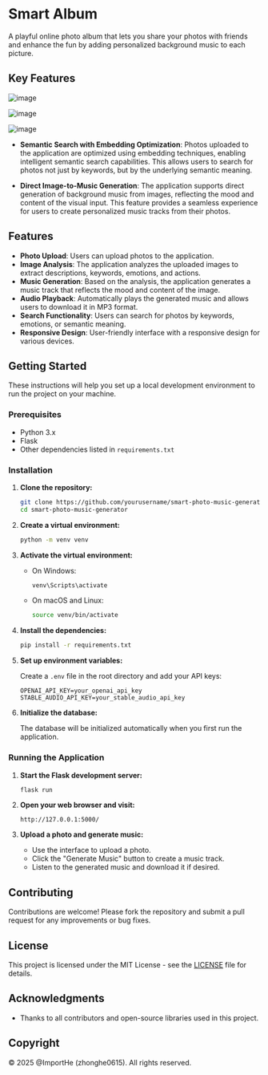 # Smart Album

A playful online photo album that lets you share your photos with friends and enhance the fun by adding personalized background music to each picture.

## Key Features
![image](https://github.com/user-attachments/assets/edc6b4ec-bdbb-4ac2-8fc9-47463b4acfab)

![image](https://github.com/user-attachments/assets/7cd6ac0e-a27f-4db5-b7f8-9421dde999b1)

![image](https://github.com/user-attachments/assets/cbc14243-d894-44ec-8ab8-4917dffdf3a7)


- **Semantic Search with Embedding Optimization**: Photos uploaded to the application are optimized using embedding techniques, enabling intelligent semantic search capabilities. This allows users to search for photos not just by keywords, but by the underlying semantic meaning.
  
- **Direct Image-to-Music Generation**: The application supports direct generation of background music from images, reflecting the mood and content of the visual input. This feature provides a seamless experience for users to create personalized music tracks from their photos.

## Features

- **Photo Upload**: Users can upload photos to the application.
- **Image Analysis**: The application analyzes the uploaded images to extract descriptions, keywords, emotions, and actions.
- **Music Generation**: Based on the analysis, the application generates a music track that reflects the mood and content of the image.
- **Audio Playback**: Automatically plays the generated music and allows users to download it in MP3 format.
- **Search Functionality**: Users can search for photos by keywords, emotions, or semantic meaning.
- **Responsive Design**: User-friendly interface with a responsive design for various devices.

## Getting Started

These instructions will help you set up a local development environment to run the project on your machine.

### Prerequisites

- Python 3.x
- Flask
- Other dependencies listed in `requirements.txt`

### Installation

1. **Clone the repository:**

   ```bash
   git clone https://github.com/yourusername/smart-photo-music-generator.git
   cd smart-photo-music-generator
   ```

2. **Create a virtual environment:**

   ```bash
   python -m venv venv
   ```

3. **Activate the virtual environment:**

   - On Windows:

     ```bash
     venv\Scripts\activate
     ```

   - On macOS and Linux:

     ```bash
     source venv/bin/activate
     ```

4. **Install the dependencies:**

   ```bash
   pip install -r requirements.txt
   ```

5. **Set up environment variables:**

   Create a `.env` file in the root directory and add your API keys:

   ```plaintext
   OPENAI_API_KEY=your_openai_api_key
   STABLE_AUDIO_API_KEY=your_stable_audio_api_key
   ```

6. **Initialize the database:**

   The database will be initialized automatically when you first run the application.

### Running the Application

1. **Start the Flask development server:**

   ```bash
   flask run
   ```

2. **Open your web browser and visit:**

   ```
   http://127.0.0.1:5000/
   ```

3. **Upload a photo and generate music:**

   - Use the interface to upload a photo.
   - Click the "Generate Music" button to create a music track.
   - Listen to the generated music and download it if desired.

## Contributing

Contributions are welcome! Please fork the repository and submit a pull request for any improvements or bug fixes.

## License

This project is licensed under the MIT License - see the [LICENSE](LICENSE) file for details.

## Acknowledgments

- Thanks to all contributors and open-source libraries used in this project.

## Copyright

© 2025 @ImportHe (zhonghe0615). All rights reserved. 
